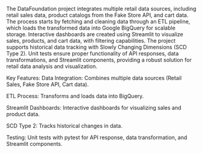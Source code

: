 The DataFoundation project integrates multiple retail data sources, including retail sales data, product catalogs from the Fake Store API, and cart data. 
The process starts by fetching and cleaning data through an ETL pipeline, which loads the transformed data into Google BigQuery for scalable storage. 
Interactive dashboards are created using Streamlit to visualize sales, products, and cart data, with filtering capabilities. 
The project supports historical data tracking with Slowly Changing Dimensions (SCD Type 2). 
Unit tests ensure proper functionality of API responses, data transformations, and Streamlit components, providing a robust solution for retail data analysis and visualization.

Key Features:
Data Integration: Combines multiple data sources (Retail Sales, Fake Store API, Cart data).

ETL Process: Transforms and loads data into BigQuery.

Streamlit Dashboards: Interactive dashboards for visualizing sales and product data.

SCD Type 2: Tracks historical changes in data.

Testing: Unit tests with pytest for API response, data transformation, and Streamlit components.
